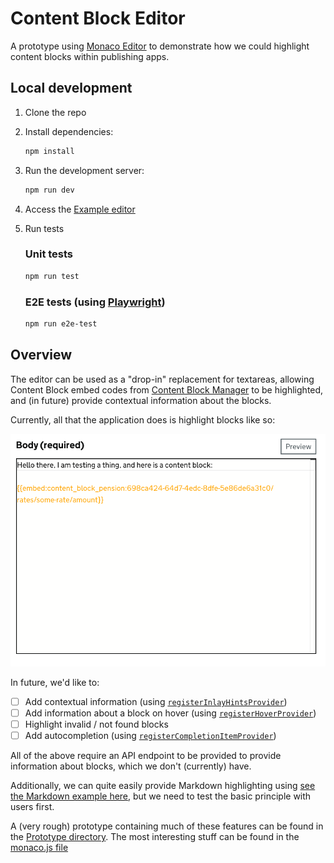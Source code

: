 # Content Block Editor

A prototype using [Monaco Editor](https://microsoft.github.io/monaco-editor/) to demonstrate how we could highlight content blocks within publishing apps.

## Local development

1. Clone the repo
1. Install dependencies:

   ```bash
   npm install
   ```

1. Run the development server:

   ```bash
   npm run dev
   ```

1. Access the [Example editor](http://localhost:5173/)
1. Run tests

   ### Unit tests

   ```bash
   npm run test
   ```

   ### E2E tests (using [Playwright](https://playwright.dev/))

   ```bash
   npm run e2e-test
   ```

## Overview

The editor can be used as a "drop-in" replacement for textareas, allowing Content Block embed codes from
[Content Block Manager](https://docs.publishing.service.gov.uk/repos/whitehall/content_block_manager.html) to be
highlighted, and (in future) provide contextual information about the blocks.

Currently, all that the application does is highlight blocks like so:

![Preview](docs/img/preview.png)

In future, we'd like to:

- [ ] Add contextual information (using [`registerInlayHintsProvider`](https://microsoft.github.io/monaco-editor/typedoc/functions/languages.registerInlayHintsProvider.html))
- [ ] Add information about a block on hover (using [`registerHoverProvider`](https://microsoft.github.io/monaco-editor/typedoc/functions/languages.registerHoverProvider.html))
- [ ] Highlight invalid / not found blocks
- [ ] Add autocompletion (using [`registerCompletionItemProvider`](https://microsoft.github.io/monaco-editor/typedoc/functions/languages.registerCompletionItemProvider.html))

All of the above require an API endpoint to be provided to provide information about blocks, which we don't (currently)
have.

Additionally, we can quite easily provide Markdown highlighting using [see the Markdown example here](https://microsoft.github.io/monaco-editor/monarch.html),
but we need to test the basic principle with users first.

A (very rough) prototype containing much of these features can be found in the [Prototype directory](./prototype). The
most interesting stuff can be found in the [monaco.js file](./prototype/js/monaco.js)
